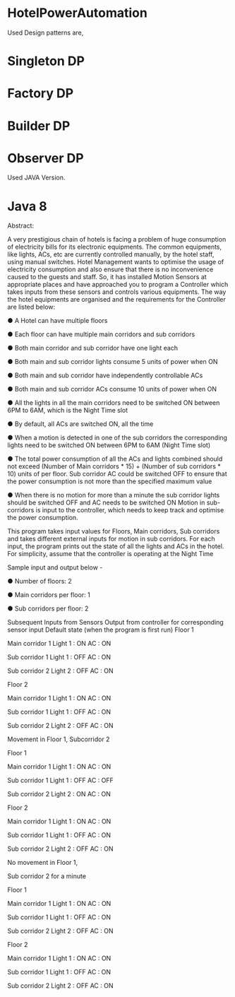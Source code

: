# HotelPowerAutomation
Used Design patterns are,
# Singleton DP
# Factory DP
# Builder DP
# Observer DP
Used JAVA Version.
# Java 8
 Abstract:

A very prestigious chain of hotels is facing a problem of huge consumption of electricity bills for
its electronic equipments. The common equipments, like lights, ACs, etc are currently controlled
manually, by the hotel staff, using manual switches. Hotel Management wants to optimise the
usage of electricity consumption and also ensure that there is no inconvenience caused to the
guests and staff. So, it has installed Motion Sensors at appropriate places and have approached
you to program a Controller which takes inputs from these sensors and controls various
equipments.
The way the hotel equipments are organised and the requirements for the Controller are listed
below:

● A Hotel can have multiple floors

● Each floor can have multiple main corridors and sub corridors

● Both main corridor and sub corridor have one light each

● Both main and sub corridor lights consume 5 units of power when ON

● Both main and sub corridor have independently controllable ACs

● Both main and sub corridor ACs consume 10 units of power when ON

● All the lights in all the main corridors need to be switched ON between 6PM to 6AM,
which is the Night Time slot

● By default, all ACs are switched ON, all the time

● When a motion is detected in one of the sub corridors the corresponding lights need to
be switched ON between 6PM to 6AM (Night Time slot)

● The total power consumption of all the ACs and lights combined should not exceed
(Number of Main corridors * 15) + (Number of sub corridors * 10) units of per floor. Sub
corridor AC could be switched OFF to ensure that the power consumption is not more
than the specified maximum value

● When there is no motion for more than a minute the sub corridor lights should be
switched OFF and AC needs to be switched ON
Motion in sub-corridors is input to the controller, which needs to keep track and optimise the
power consumption.

This program takes input values for Floors, Main corridors, Sub corridors and takes
different external inputs for motion in sub corridors. For each input, the program prints out the
state of all the lights and ACs in the hotel. For simplicity, assume that the controller is operating
at the Night Time


Sample input and output below -

● Number of floors: 2

● Main corridors per floor: 1

● Sub corridors per floor: 2

Subsequent Inputs from Sensors Output from controller for corresponding sensor input Default state (when the program is first run)
Floor 1

Main corridor 1 Light 1 : ON AC : ON

Sub corridor 1 Light 1 : OFF AC : ON

Sub corridor 2 Light 2 : OFF AC : ON

Floor 2

Main corridor 1 Light 1 : ON AC : ON

Sub corridor 1 Light 1 : OFF AC : ON

Sub corridor 2 Light 2 : OFF AC : ON

Movement in Floor 1, Subcorridor 2

Floor 1

Main corridor 1 Light 1 : ON AC : ON

Sub corridor 1 Light 1 : OFF AC : OFF

Sub corridor 2 Light 2 : ON​ AC : ON

Floor 2

Main corridor 1 Light 1 : ON AC : ON

Sub corridor 1 Light 1 : OFF AC : ON

Sub corridor 2 Light 2 : OFF AC : ON

No movement in Floor 1,

Sub corridor 2 for a minute

Floor 1

Main corridor 1 Light 1 : ON AC : ON

Sub corridor 1 Light 1 : OFF AC : ON

Sub corridor 2 Light 2 : OFF​ AC : ON

Floor 2

Main corridor 1 Light 1 : ON AC : ON

Sub corridor 1 Light 1 : OFF AC : ON

Sub corridor 2 Light 2 : OFF AC : ON

